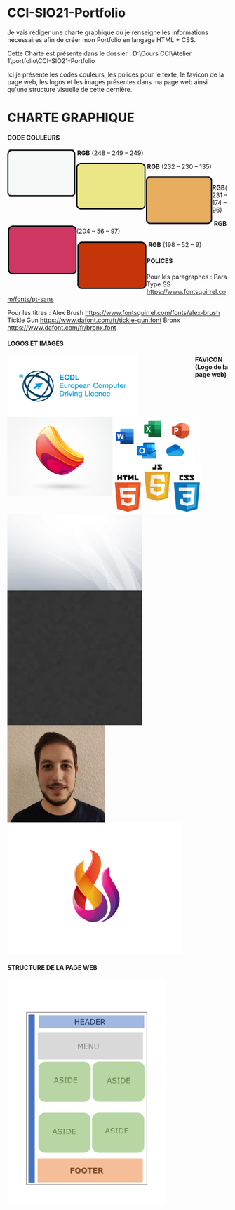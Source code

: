 # CCI-SIO21-Portfolio

Je vais rédiger une charte graphique où je renseigne les informations nécessaires afin de créer mon Portfolio en langage HTML + CSS.

Cette Charte est présente dans le dossier : D:\Cours CCI\Atelier 1\portfolio\CCI-SIO21-Portfolio

Ici je présente les codes couleurs, les polices pour le texte, le favicon de la page web, les logos et les images présentes dans ma page web ainsi qu'une structure visuelle de cette dernière.



# CHARTE GRAPHIQUE

#### **CODE COULEURS**  								



<img src=".\Images\img-gris.jpg" style="float: left;zoom:35%"/>  

​		**RGB** (248 – 249 – 249)





<img src=".\Images\img-jaune.jpg" alt="img-jaune" style="float: left;zoom:35%"/>  

​		**RGB** (232 – 230 – 135)





<img src=".\Images\img-orange.jpg" alt="image-20211201082420592" style="float: left;zoom:45%"/>  

​		**RGB**(231 – 174 – 96)





<img src=".\Images\img-violet.jpg" alt="image-20211201082420592" style="float: left;zoom:35%"/>  

​		**RGB** (204 – 56 – 97)





<img src=".\Images\img-rouge.jpg" alt="image-20211201082420592" style="float: left;zoom:35%"/>		

​		**RGB** (198 – 52 – 9)





#### **POLICES**

Pour les paragraphes : Para Type SS https://www.fontsquirrel.com/fonts/pt-sans

Pour les titres : Alex Brush https://www.fontsquirrel.com/fonts/alex-brush
							Tickle Gun https://www.dafont.com/fr/tickle-gun.font
							Bronx https://www.dafont.com/fr/bronx.font



#### **LOGOS ET IMAGES**

<img src=".\Images\ECDL logo.png" alt="image-20211201082420592" style="float: left;zoom:70%"/>

<img src=".\Images\logo-1.jpg" alt="image-20211201082420592" style="float: left;zoom:30%"/>

<img src=".\Images\Office word.png" alt="image-20211201082420592" style="float: left;zoom:30%"/>

<img src=".\Images\Html css JS.png" alt="image-20211201082420592" style="float: left;zoom:30%"/>

<img src=".\Images\grigio.jpg" alt="image-20211201082420592" style="float: left;zoom:30%"/>

<img src=".\Images\lodyas.png" alt="image-20211201082420592" style="float: left;zoom:30%"/>

<img src=".\Images\photoID.png" alt="image-20211201082420592" style="float: left;zoom:60%"/>





#### **FAVICON (Logo de la page web)**

<img src=".\Images\Favicon.jpg" alt="Favicon" style="zoom:50%;" />

#### **STRUCTURE DE LA PAGE WEB**

<img src=".\Images\Structure page Web.png" alt="Favicon" style="zoom:50%;" />

